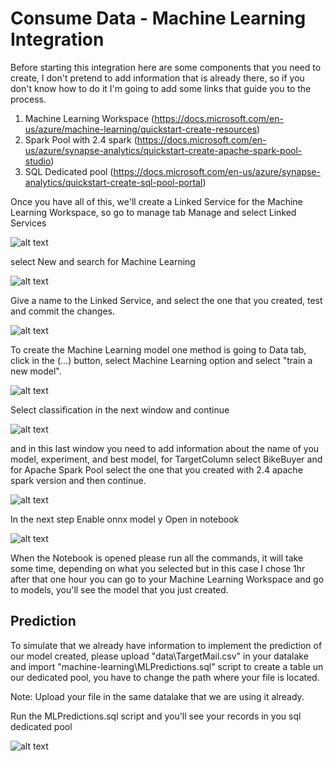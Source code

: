 # Consume Data -  Machine Learning Integration


Before starting this integration here are some components that you need to create, I don't pretend to add information that is already there, so if you don't know how to do it I'm going to add some links that guide you to the process.

1. Machine Learning Workspace (https://docs.microsoft.com/en-us/azure/machine-learning/quickstart-create-resources)
2. Spark Pool with 2.4 spark (https://docs.microsoft.com/en-us/azure/synapse-analytics/quickstart-create-apache-spark-pool-studio)
3. SQL Dedicated pool (https://docs.microsoft.com/en-us/azure/synapse-analytics/quickstart-create-sql-pool-portal)


Once you have all of this, we'll create a Linked Service for the Machine Learning Workspace, so go to manage tab Manage and select Linked Services

![alt text](../images/createLS.jpg)

select New and search for Machine Learning

![alt text](../images/AML-New.jpg)

Give a name to the Linked Service, and select the one that you created, test and commit the changes.

![alt text](../images/AMlData.jpg)

To create the Machine Learning model one method is going to Data tab, click in the (...) button, select Machine Learning option and select "train a new model".

![alt text](../images/trainnewmodel.jpg)

Select classification in the next window and continue

![alt text](../images/classification.jpg)

and in this last window you need to add information about the name of you model, experiment, and best model, for TargetColumn select BikeBuyer and for Apache Spark Pool select the one that you created with 2.4 apache spark version and then continue.

![alt text](../images/TrainModel2.jpg)

In the next step Enable onnx model y Open in notebook

![alt text](../images/TrainModel3.jpg)

When the Notebook is opened please run all the commands, it will take some time, depending on what you selected but in this case I chose 1hr after that one hour you can go to your Machine Learning Workspace and go to models, you'll see the model that you just created.


## Prediction 

To simulate that we already have information to implement the prediction of our model created, please upload "data\TargetMail.csv" in your datalake and import "machine-learning\MLPredictions.sql" script to create a table un our dedicated pool, you have to change the path where your file is located.

Note: Upload your file in the same datalake that we are using it already.

Run the MLPredictions.sql script and you'll see your records in you sql dedicated pool

![alt text](../images/mlpredictions.jpg)


